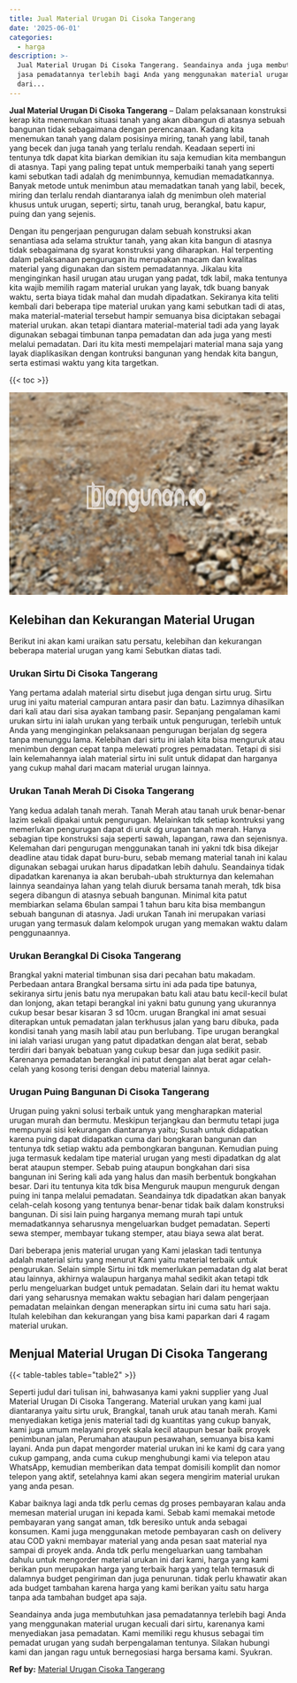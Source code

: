 ```yaml
---
title: Jual Material Urugan Di Cisoka Tangerang
date: '2025-06-01'
categories:
  - harga
description: >-
  Jual Material Urugan Di Cisoka Tangerang. Seandainya anda juga membutuhkan
  jasa pemadatannya terlebih bagi Anda yang menggunakan material urugan kecuali
  dari...
---
```


**Jual Material Urugan Di Cisoka Tangerang** – Dalam pelaksanaan konstruksi kerap kita menemukan situasi tanah yang akan dibangun di atasnya sebuah bangunan tidak sebagaimana dengan perencanaan. Kadang kita menemukan tanah yang dalam posisinya miring, tanah yang labil, tanah yang becek dan juga tanah yang terlalu rendah. Keadaan seperti ini tentunya tdk dapat kita biarkan demikian itu saja kemudian kita membangun di atasnya. Tapi yang paling tepat untuk memperbaiki tanah yang seperti kami sebutkan tadi adalah dg menimbunnya, kemudian memadatkannya. Banyak metode untuk menimbun atau memadatkan tanah yang labil, becek, miring dan terlalu rendah diantaranya ialah dg menimbun oleh material khusus untuk urugan, seperti; sirtu, tanah urug, berangkal, batu kapur, puing dan yang sejenis.

Dengan itu pengerjaan pengurugan dalam sebuah konstruksi akan senantiasa ada selama struktur tanah, yang akan kita bangun di atasnya tidak sebagaimana dg syarat konstruksi yang diharapkan. Hal terpenting dalam pelaksanaan pengurugan itu merupakan macam dan kwalitas material yang digunakan dan sistem pemadatannya. Jikalau kita menginginkan hasil urugan atau urugan yang padat, tdk labil, maka tentunya kita wajib memilih ragam material urukan yang layak, tdk buang banyak waktu, serta biaya tidak mahal dan mudah dipadatkan. Sekiranya kita teliti kembali dari beberapa tipe material urukan yang kami sebutkan tadi di atas, maka material-material tersebut hampir semuanya bisa diciptakan sebagai material urukan. akan tetapi diantara material-material tadi ada yang layak digunakan sebagai timbunan tanpa pemadatan dan ada juga yang mesti melalui pemadatan. Dari itu kita mesti mempelajari material mana saja yang layak diaplikasikan dengan kontruksi bangunan yang hendak kita bangun, serta estimasi waktu yang kita targetkan.

{{< toc >}}

![Jual Material Urugan Di Cisoka Tangerang](/images/jual-urugan-37.png)

## Kelebihan dan Kekurangan Material Urugan

Berikut ini akan kami uraikan satu persatu, kelebihan dan kekurangan beberapa material urugan yang kami Sebutkan diatas tadi.

### Urukan Sirtu Di Cisoka Tangerang

Yang pertama adalah material sirtu disebut juga dengan sirtu urug. Sirtu urug ini yaitu material campuran antara pasir dan batu. Lazimnya dihasilkan dari kali atau dari sisa ayakan tambang pasir. Sepanjang pengalaman kami urukan sirtu ini ialah urukan yang terbaik untuk pengurugan, terlebih untuk Anda yang menginginkan pelaksanaan pengurugan berjalan dg segera tanpa menunggu lama. Kelebihan dari sirtu ini ialah kita bisa menguruk atau menimbun dengan cepat tanpa melewati progres pemadatan. Tetapi di sisi lain kelemahannya ialah material sirtu ini sulit untuk didapat dan harganya yang cukup mahal dari macam material urugan lainnya.

### Urukan Tanah Merah Di Cisoka Tangerang

Yang kedua adalah tanah merah. Tanah Merah atau tanah uruk benar-benar lazim sekali dipakai untuk pengurugan. Melainkan tdk setiap kontruksi yang memerlukan pengurugan dapat di uruk dg urugan tanah merah. Hanya sebagian tipe konstruksi saja seperti sawah, lapangan, rawa dan sejenisnya. Kelemahan dari pengurugan menggunakan tanah ini yakni tdk bisa dikejar deadline atau tidak dapat buru-buru, sebab memang material tanah ini kalau digunakan sebagai urukan harus dipadatkan lebih dahulu. Seandainya tidak dipadatkan karenanya ia akan berubah-ubah strukturnya dan kelemahan lainnya seandainya lahan yang telah diuruk bersama tanah merah, tdk bisa segera dibangun di atasnya sebuah bangunan. Minimal kita patut membiarkan selama 6bulan sampai 1 tahun baru kita bisa membangun sebuah bangunan di atasnya. Jadi urukan Tanah ini merupakan variasi urugan yang termasuk dalam kelompok urugan yang memakan waktu dalam penggunaannya.

### Urukan Berangkal Di Cisoka Tangerang

Brangkal yakni material timbunan sisa dari pecahan batu makadam. Perbedaan antara Brangkal bersama sirtu ini ada pada tipe batunya, sekiranya sirtu jenis batu nya merupakan batu kali atau batu kecil-kecil bulat dan lonjong, akan tetapi berangkal ini yakni batu gunung yang ukurannya cukup besar besar kisaran 3 sd 10cm. urugan Brangkal ini amat sesuai diterapkan untuk pemadatan jalan terkhusus jalan yang baru dibuka, pada kondisi tanah yang masih labil atau pun berlubang. Tipe urugan berangkal ini ialah variasi urugan yang patut dipadatkan dengan alat berat, sebab terdiri dari banyak bebatuan yang cukup besar dan juga sedikit pasir. Karenanya pemadatan berangkal ini patut dengan alat berat agar celah-celah yang kosong terisi dengan debu material lainnya.

### Urugan Puing Bangunan Di Cisoka Tangerang

Urugan puing yakni solusi terbaik untuk yang mengharapkan material urugan murah dan bermutu. Meskipun terjangkau dan bermutu tetapi juga mempunyai sisi kekurangan diantaranya yaitu; Susah untuk didapatkan karena puing dapat didapatkan cuma dari bongkaran bangunan dan tentunya tdk setiap waktu ada pembongkaran bangunan. Kemudian puing juga termasuk kedalam tipe material urugan yang mesti dipadatkan dg alat berat ataupun stemper. Sebab puing ataupun bongkahan dari sisa bangunan ini Sering kali ada yang halus dan masih berbentuk bongkahan besar. Dari itu tentunya kita tdk bisa Menguruk maupun menguruk dengan puing ini tanpa melalui pemadatan. Seandainya tdk dipadatkan akan banyak celah-celah kosong yang tentunya benar-benar tidak baik dalam konstruksi bangunan. Di sisi lain puing harganya memang murah tapi untuk memadatkannya seharusnya mengeluarkan budget pemadatan. Seperti sewa stemper, membayar tukang stemper, atau biaya sewa alat berat.

Dari beberapa jenis material urugan yang Kami jelaskan tadi tentunya adalah material sirtu yang menurut Kami yaitu material terbaik untuk pengurukan. Selain simple Sirtu ini tdk memerlukan pemadatan dg alat berat atau lainnya, akhirnya walaupun harganya mahal sedikit akan tetapi tdk perlu mengeluarkan budget untuk pemadatan. Selain dari itu hemat waktu dari yang seharusnya memakan waktu sebagian hari dalam pengerjaan pemadatan melainkan dengan menerapkan sirtu ini cuma satu hari saja. Itulah kelebihan dan kekurangan yang bisa kami paparkan dari 4 ragam material urukan.

## Menjual Material Urugan Di Cisoka Tangerang

{{< table-tables table="table2" >}}

Seperti judul dari tulisan ini, bahwasanya kami yakni supplier yang Jual Material Urugan Di Cisoka Tangerang. Material urukan yang kami jual diantaranya yaitu sirtu uruk, Brangkal, tanah uruk atau tanah merah. Kami menyediakan ketiga jenis material tadi dg kuantitas yang cukup banyak, kami juga umum melayani proyek skala kecil ataupun besar baik proyek penimbunan jalan, Perumahan ataupun pesawahan, semuanya bisa kami layani. Anda pun dapat mengorder material urukan ini ke kami dg cara yang cukup gampang, anda cuma cukup menghubungi kami via telepon atau WhatsApp, kemudian memberikan data tempat domisili komplit dan nomor telepon yang aktif, setelahnya kami akan segera mengirim material urukan yang anda pesan.

Kabar baiknya lagi anda tdk perlu cemas dg proses pembayaran kalau anda memesan material urugan ini kepada kami. Sebab kami memakai metode pembayaran yang sangat aman, tdk beresiko untuk anda sebagai konsumen. Kami juga menggunakan metode pembayaran cash on delivery atau COD yakni membayar material yang anda pesan saat material nya sampai di proyek anda. Anda tdk perlu mengeluarkan uang tambahan dahulu untuk mengorder material urukan ini dari kami, harga yang kami berikan pun merupakan harga yang terbaik harga yang telah termasuk di dalamnya budget pengiriman dan juga penurunan. tidak perlu khawatir akan ada budget tambahan karena harga yang kami berikan yaitu satu harga tanpa ada tambahan budget apa saja.

Seandainya anda juga membutuhkan jasa pemadatannya terlebih bagi Anda yang menggunakan material urugan kecuali dari sirtu, karenanya kami menyediakan jasa pemadatan. Kami memiliki regu khusus sebagai tim pemadat urugan yang sudah berpengalaman tentunya. Silakan hubungi kami dan jangan ragu untuk bernegosiasi harga bersama kami. Syukran.

**Ref by:** [Material Urugan Cisoka Tangerang](https://id.wikipedia.org/wiki/Material)

